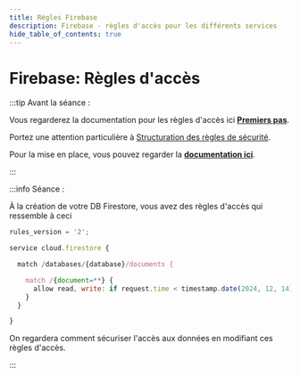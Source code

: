 ```yaml
---
title: Règles Firebase
description: Firebase - règles d'accès pour les différents services
hide_table_of_contents: true
---
```


# Firebase: Règles d'accès

<Row>

<Column>

:::tip Avant la séance :

Vous regarderez la documentation pour les règles d'accès ici **[Premiers pas](https://firebase.google.com/docs/firestore/security/get-started?hl=fr)**.

Portez une attention particulière à [Structuration des règles de sécurité](https://firebase.google.com/docs/firestore/security/rules-structure?hl=fr).

Pour la mise en place, vous pouvez regarder la **[documentation ici](notice-firebase-rules)**.

:::

</Column>

<Column>

:::info Séance :

À la création de votre DB Firestore, vous avez des règles d'accès qui ressemble à ceci
```js title="Version de Test"
rules_version = '2';

service cloud.firestore {

  match /databases/{database}/documents {

    match /{document=**} {
      allow read, write: if request.time < timestamp.date(2024, 12, 14);
    }
  }

}​​​​​​​​
```

On regardera comment sécuriser l'accès aux données en modifiant ces règles d'accès.

:::

</Column>

</Row>
